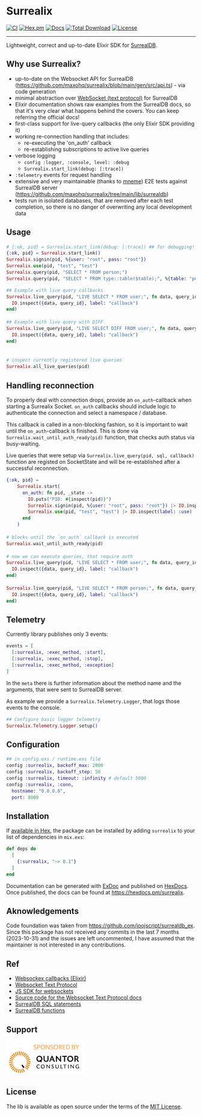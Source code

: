 # Surrealix

[![CI](https://github.com/maxohq/surrealix/actions/workflows/ci.yml/badge.svg?style=flat)](https://github.com/maxohq/surrealix/actions/workflows/ci.yml)
[![Hex.pm](https://img.shields.io/hexpm/v/surrealix.svg?style=flat)](https://hex.pm/packages/surrealix)
[![Docs](https://img.shields.io/badge/hex-docs-lightgreen.svg?style=flat)](https://hexdocs.pm/surrealix)
[![Total Download](https://img.shields.io/hexpm/dt/surrealix.svg?style=flat)](https://hex.pm/packages/surrealix)
[![License](https://img.shields.io/hexpm/l/surrealix.svg?style=flat)](https://github.com/maxohq/surrealix/blob/main/LICENCE)

---

Lightweight, correct and up-to-date Elixir SDK for [SurrealDB](https://surrealdb.com/docs/integration/sdks).

## Why use Surrealix?
  - up-to-date on the Websocket API for SurrealDB (https://github.com/maxohq/surrealix/blob/main/gen/src/api.ts) - via code generation
  - minimal abstraction over [WebSocket (text protocol)](https://surrealdb.com/docs/integration/websocket/text) for SurrealDB
  - Elixir documentation shows raw examples from the SurrealDB docs, so that it's very clear what happens behind the covers. You can keep referring the official docs!
  - first-class support for live-query callbacks (the only Elixir SDK providing it)
  - working re-connection handling that includes:
    - re-executing the 'on_auth' callback
    - re-establishing subscriptions to active live queries
  - verbose logging
    - `config :logger, :console, level: :debug`
    - `Surrealix.start_link(debug: [:trace])`
  - `:telemetry` events for request handling
  - extensive and very maintainable (thanks to [mneme](https://github.com/zachallaun/mneme)) E2E tests against SurrealDB server (https://github.com/maxohq/surrealix/tree/main/lib/surrealdb)
  - tests run in isolated databases, that are removed after each test completion, so there is no danger of overwriting any local development data


## Usage

```elixir
# {:ok, pid} = Surrealix.start_link(debug: [:trace]) ## for debugging!
{:ok, pid} = Surrealix.start_link()
Surrealix.signin(pid, %{user: "root", pass: "root"})
Surrealix.use(pid, "test", "test")
Surrealix.query(pid, "SELECT * FROM person;")
Surrealix.query(pid, "SELECT * FROM type::table($table);", %{table: "person"})
```

```elixir
## Example with live query callbacks
Surrealix.live_query(pid, "LIVE SELECT * FROM user;", fn data, query_id ->
  IO.inspect({data, query_id}, label: "callback")
end)

## Example with live query with DIFF
Surrealix.live_query(pid, "LIVE SELECT DIFF FROM user;", fn data, query_id ->
  IO.inspect({data, query_id}, label: "callback")
end)


# inspect currently registered live queries
Surrealix.all_live_queries(pid)
```

## Handling reconnection

To properly deal with connection drops, provide an `on_auth`-callback when starting a Surrealix Socket. `on_auth` callbacks should include logic to authenticate the connection and select a namespace / database.

This callback is called in a non-blocking fashion, so it is important to wait until the `on_auth`-callback is finished. This is done via `Surrealix.wait_until_auth_ready(pid)` function, that checks auth status via busy-waiting.

Live queries that were setup via `Surrealix.live_query(pid, sql, callback)` function are registed on SocketState and will be re-established after a successful reconnection.

```elixir
{:ok, pid} =
    Surrealix.start(
      on_auth: fn pid, _state ->
        IO.puts("PID: #{inspect(pid)}")
        Surrealix.signin(pid, %{user: "root", pass: "root"}) |> IO.inspect(label: :signin)
        Surrealix.use(pid, "test", "test") |> IO.inspect(label: :use)
      end
    )

# blocks until the `on_auth` callback is executed
Surrealix.wait_until_auth_ready(pid)

# now we can execute queries, that require auth
Surrealix.live_query(pid, "LIVE SELECT * FROM user;", fn data, query_id ->
  IO.inspect({data, query_id}, label: "callback")
end)

Surrealix.live_query(pid, "LIVE SELECT * FROM person;", fn data, query_id ->
  IO.inspect({data, query_id}, label: "callback")
end)
```

## Telemetry
Currently library publishes only 3 events:
```elixir
events = [
  [:surrealix, :exec_method, :start],
  [:surrealix, :exec_method, :stop],
  [:surrealix, :exec_method, :exception]
]
```

In the `meta` there is further information about the method name and the arguments, that were sent to SurrealDB server.

As example we provide a `Surrealix.Telemetry.Logger`, that logs those events to the console.

```elixir
## Configure basic logger telemetry
Surrealix.Telemetry.Logger.setup()
```

## Configuration

```elixir
## in config.exs / runtime.exs file
config :surrealix, backoff_max: 2000
config :surrealix, backoff_step: 50
config :surrealix, timeout: :infinity # default 5000
config :surrealix, :conn,
  hostname: "0.0.0.0",
  port: 8000
```


## Installation

If [available in Hex](https://hex.pm/docs/publish), the package can be installed
by adding `surrealix` to your list of dependencies in `mix.exs`:

```elixir
def deps do
  [
    {:surrealix, "~> 0.1"}
  ]
end
```

Documentation can be generated with [ExDoc](https://github.com/elixir-lang/ex_doc)
and published on [HexDocs](https://hexdocs.pm). Once published, the docs can
be found at <https://hexdocs.pm/surrealix>.

## Aknowledgements

Code foundation was taken from https://github.com/joojscript/surrealdb_ex. Since this package has not received any commits in the last 7 months (2023-10-31) and the issues are left uncommented, I have assumed that the maintainer is not interested in any contributions.

## Ref

- [Websockex callbacks (Elixir)](https://github.com/Azolo/websockex/blob/master/lib/websockex.ex)
- [Websocket Text Protocol](https://surrealdb.com/docs/integration/websocket/text)
- [JS SDK for websockets](https://github.com/surrealdb/surrealdb.js/blob/main/src/strategies/websocket.ts)
- [Source code for the Websocket Text Protocol docs](https://github.com/surrealdb/www.surrealdb.com/blob/main/app/templates/docs/integration/websocket/text.hbs)
- [SurrealDB SQL statements](https://surrealdb.com/docs/surrealql/statements)
- [SurrealDB functions](https://surrealdb.com/docs/surrealql/functions)


## Support

<p>
  <a href="https://quantor.consulting/?utm_source=github&utm_campaign=surrealix">
    <img src="https://raw.githubusercontent.com/maxohq/sponsors/main/assets/quantor_consulting_logo.svg"
      alt="Sponsored by Quantor Consulting" width="210">
  </a>
</p>

## License

The lib is available as open source under the terms of the [MIT License](https://opensource.org/licenses/MIT).

